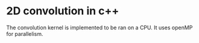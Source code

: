 # 2D convolution in c++

The convolution kernel is implemented to be ran on a CPU. It uses openMP for parallelism.

